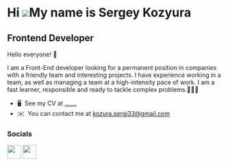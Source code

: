 
Hi ![](https://user-images.githubusercontent.com/18350557/176309783-0785949b-9127-417c-8b55-ab5a4333674e.gif)My name is Sergey Kozyura
======================================================================================================================================

Frontend Developer
-------------------------

Hello everyone! 👋 

I am a Front-End developer looking for a permanent position in companies with a friendly team and interesting projects.
I have experience working in a team, as well as managing a team at a high-intensity pace of work. I am a fast learner, responsible and ready to tackle complex problems.🚀🚀🚀


* 🖥️  See my CV at [.......](https://drive.google.com/file/d/1l98CVBo6hLMalZQoLw2bvkhuzpHwEXyL/view?usp=sharing)
* ✉️  You can contact me at [kozura.sergj33@gmail.com](mailto:kozura.sergj33@gmail.com)




### Socials

<p align="left"> <a href="https://www.github.com/kozurasergj" target="_blank" rel="noreferrer"><img src="https://raw.githubusercontent.com/danielcranney/readme-generator/main/public/icons/socials/github.svg" width="32" height="32" /></a> <a href="https://www.linkedin.com/in/serhey-kozyura-008339246" target="_blank" rel="noreferrer"><img src="https://raw.githubusercontent.com/danielcranney/readme-generator/main/public/icons/socials/linkedin.svg" width="32" height="32" /></a></p>
